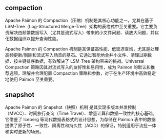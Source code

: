 ## compaction

Apache Paimon 的 Compaction（压缩）机制是其核心功能之一，尤其在基于 LSM-Tree（Log-Structured Merge-Tree）架构的表格式中至关重要。它主要负责解决由频繁数据写入（尤其是流式写入）带来的小文件问题、读放大问题，并优化数据组织以提升查询性能。

Apache Paimon 的 Compaction 机制是其保证高性能、低延迟查询，尤其是处理高频更新/删除和流式写入场景的基石。它通过智能地合并小文件、清理过期数据、按主键排序数据，有效解决了 LSM-Tree 架构带来的挑战。Universal Compaction 策略因其对流式写入的友好性和易用性，成为 Paimon 的默认和推荐选项。理解并合理配置 Compaction 策略和参数，对于在生产环境中高效稳定地使用 Paimon 至关重要。

## snapshot

Apache Paimon 的 Snapshot（快照）机制 是其实现多版本并发控制（MVCC）、时间旅行查询（Time Travel）、增量计算和数据一致性的核心基础。它借鉴了 Iceberg 等现代数据表格式的设计思想，为存储在 Paimon 表中的数据提供了原子性、一致性、隔离性和持久性（ACID）的保证，特别适用于流批一体和实时更新的场景。
